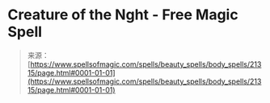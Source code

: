 <!--yml
category: 未分类
date: 2024-06-12 19:04:41
-->

# Creature of the Nght - Free Magic Spell

> 来源：[https://www.spellsofmagic.com/spells/beauty_spells/body_spells/21315/page.html#0001-01-01](https://www.spellsofmagic.com/spells/beauty_spells/body_spells/21315/page.html#0001-01-01)